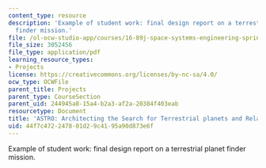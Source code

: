 ```yaml
---
content_type: resource
description: 'Example of student work: final design report on a terrestrial planet
  finder mission.'
file: /ol-ocw-studio-app/courses/16-89j-space-systems-engineering-spring-2007/44f7c472247801d29c4195a90d873e6f_report_99.pdf
file_size: 3052456
file_type: application/pdf
learning_resource_types:
- Projects
license: https://creativecommons.org/licenses/by-nc-sa/4.0/
ocw_type: OCWFile
parent_title: Projects
parent_type: CourseSection
parent_uid: 244945a8-15a4-b2a3-af2a-20384f403eab
resourcetype: Document
title: 'ASTRO: Architecting the Search for Terrestrial planets and Related Origins'
uid: 44f7c472-2478-01d2-9c41-95a90d873e6f
---
```

Example of student work: final design report on a terrestrial planet finder mission.